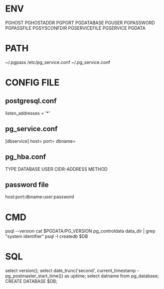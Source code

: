 # ENV
PGHOST PGHOSTADDR
PGPORT
PGDATABASE
PGUSER
PGPASSWORD
PGPASSFILE
PGSYSCONFDIR
PGSERVICEFILE
PGSERVICE
PGDATA

# PATH
~/.pgpass
/etc/pg_service.conf
~/.pg_service.conf

# CONFIG FILE

## postgresql.conf
listen_addresses = '*'

## pg_service.conf
[dbservice]
host=
port=
dbname=

## pg_hba.conf
TYPE   DATABASE USER  CIDR-ADDRESS  METHOD

## password file
host:port:dbname:user:password


# CMD
psql --version
cat $PGDATA/PG_VERSION
pg_controldata data_dir | grep "system identifier"
psql -l
createdb $DB

# SQL
select  version();
select date_trunc('second', current_timestamp - pg_postmaster_start_time()) as uptime;
select datname from pg_database;
CREATE DATABASE $DB;
